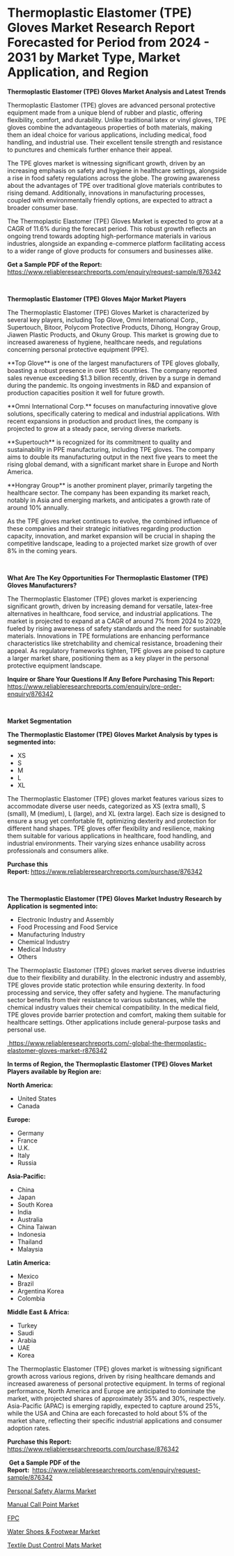 <p><h1>Thermoplastic Elastomer (TPE) Gloves Market Research Report Forecasted for Period from 2024 -  2031 by Market Type, Market Application, and Region</h1></p><p><strong>Thermoplastic Elastomer (TPE) Gloves Market Analysis and Latest Trends</strong></p>
<p><p>Thermoplastic Elastomer (TPE) gloves are advanced personal protective equipment made from a unique blend of rubber and plastic, offering flexibility, comfort, and durability. Unlike traditional latex or vinyl gloves, TPE gloves combine the advantageous properties of both materials, making them an ideal choice for various applications, including medical, food handling, and industrial use. Their excellent tensile strength and resistance to punctures and chemicals further enhance their appeal.</p><p>The TPE gloves market is witnessing significant growth, driven by an increasing emphasis on safety and hygiene in healthcare settings, alongside a rise in food safety regulations across the globe. The growing awareness about the advantages of TPE over traditional glove materials contributes to rising demand. Additionally, innovations in manufacturing processes, coupled with environmentally friendly options, are expected to attract a broader consumer base.</p><p>The Thermoplastic Elastomer (TPE) Gloves Market is expected to grow at a CAGR of 11.6% during the forecast period. This robust growth reflects an ongoing trend towards adopting high-performance materials in various industries, alongside an expanding e-commerce platform facilitating access to a wider range of glove products for consumers and businesses alike.</p></p>
<p><strong>Get a Sample PDF of the Report:&nbsp;</strong> <a href="https://www.reliableresearchreports.com/enquiry/request-sample/876342">https://www.reliableresearchreports.com/enquiry/request-sample/876342</a></p>
<p>&nbsp;</p>
<p><strong>Thermoplastic Elastomer (TPE) Gloves Major Market Players</strong></p>
<p><p>The Thermoplastic Elastomer (TPE) Gloves Market is characterized by several key players, including Top Glove, Omni International Corp., Supertouch, Bitoor, Polycom Protective Products, Dihong, Hongray Group, Jiawen Plastic Products, and Okuny Group. This market is growing due to increased awareness of hygiene, healthcare needs, and regulations concerning personal protective equipment (PPE).</p><p>**Top Glove** is one of the largest manufacturers of TPE gloves globally, boasting a robust presence in over 185 countries. The company reported sales revenue exceeding $1.3 billion recently, driven by a surge in demand during the pandemic. Its ongoing investments in R&D and expansion of production capacities position it well for future growth.</p><p>**Omni International Corp.** focuses on manufacturing innovative glove solutions, specifically catering to medical and industrial applications. With recent expansions in production and product lines, the company is projected to grow at a steady pace, serving diverse markets.</p><p>**Supertouch** is recognized for its commitment to quality and sustainability in PPE manufacturing, including TPE gloves. The company aims to double its manufacturing output in the next five years to meet the rising global demand, with a significant market share in Europe and North America.</p><p>**Hongray Group** is another prominent player, primarily targeting the healthcare sector. The company has been expanding its market reach, notably in Asia and emerging markets, and anticipates a growth rate of around 10% annually.</p><p>As the TPE gloves market continues to evolve, the combined influence of these companies and their strategic initiatives regarding production capacity, innovation, and market expansion will be crucial in shaping the competitive landscape, leading to a projected market size growth of over 8% in the coming years.</p></p>
<p>&nbsp;</p>
<p><strong>What Are The Key Opportunities For Thermoplastic Elastomer (TPE) Gloves Manufacturers?</strong></p>
<p><p>The Thermoplastic Elastomer (TPE) gloves market is experiencing significant growth, driven by increasing demand for versatile, latex-free alternatives in healthcare, food service, and industrial applications. The market is projected to expand at a CAGR of around 7% from 2024 to 2029, fueled by rising awareness of safety standards and the need for sustainable materials. Innovations in TPE formulations are enhancing performance characteristics like stretchability and chemical resistance, broadening their appeal. As regulatory frameworks tighten, TPE gloves are poised to capture a larger market share, positioning them as a key player in the personal protective equipment landscape.</p></p>
<p><strong>Inquire or Share Your Questions If Any Before Purchasing This Report:</strong> <a href="https://www.reliableresearchreports.com/enquiry/pre-order-enquiry/876342">https://www.reliableresearchreports.com/enquiry/pre-order-enquiry/876342</a></p>
<p>&nbsp;</p>
<p><strong>Market Segmentation</strong></p>
<p><strong>The Thermoplastic Elastomer (TPE) Gloves Market Analysis by types is segmented into:</strong></p>
<p><ul><li>XS</li><li>S</li><li>M</li><li>L</li><li>XL</li></ul></p>
<p><p>The Thermoplastic Elastomer (TPE) gloves market features various sizes to accommodate diverse user needs, categorized as XS (extra small), S (small), M (medium), L (large), and XL (extra large). Each size is designed to ensure a snug yet comfortable fit, optimizing dexterity and protection for different hand shapes. TPE gloves offer flexibility and resilience, making them suitable for various applications in healthcare, food handling, and industrial environments. Their varying sizes enhance usability across professionals and consumers alike.</p></p>
<p><strong>Purchase this Report:&nbsp;</strong><a href="https://www.reliableresearchreports.com/purchase/876342">https://www.reliableresearchreports.com/purchase/876342</a></p>
<p>&nbsp;</p>
<p><strong>The Thermoplastic Elastomer (TPE) Gloves Market Industry Research by Application is segmented into:</strong></p>
<p><ul><li>Electronic Industry and Assembly</li><li>Food Processing and Food Service</li><li>Manufacturing Industry</li><li>Chemical Industry</li><li>Medical Industry</li><li>Others</li></ul></p>
<p><p>The Thermoplastic Elastomer (TPE) gloves market serves diverse industries due to their flexibility and durability. In the electronic industry and assembly, TPE gloves provide static protection while ensuring dexterity. In food processing and service, they offer safety and hygiene. The manufacturing sector benefits from their resistance to various substances, while the chemical industry values their chemical compatibility. In the medical field, TPE gloves provide barrier protection and comfort, making them suitable for healthcare settings. Other applications include general-purpose tasks and personal use.</p></p>
<p><a href="https://www.reliableresearchreports.com/-global-the-thermoplastic-elastomer-gloves-market-r876342">&nbsp;https://www.reliableresearchreports.com/-global-the-thermoplastic-elastomer-gloves-market-r876342</a></p>
<p><strong>In terms of Region, the Thermoplastic Elastomer (TPE) Gloves Market Players available by Region are:</strong></p>
<p>
    <p> <strong> North America: </strong>
        <ul>
            <li>United States</li>
            <li>Canada</li>
        </ul>
        </p> 
    <p> <strong> Europe: </strong>
        <ul>
            <li>Germany</li>
            <li>France</li>
            <li>U.K.</li>
            <li>Italy</li>
            <li>Russia</li>
        </ul>
        </p> 
    <p> <strong> Asia-Pacific: </strong>
        <ul>
            <li>China</li>
            <li>Japan</li>
            <li>South Korea</li>
            <li>India</li>
            <li>Australia</li>
            <li>China Taiwan</li>
            <li>Indonesia</li>
            <li>Thailand</li>
            <li>Malaysia</li>
        </ul>
        </p> 
    <p> <strong> Latin America: </strong>
        <ul>
            <li>Mexico</li>
            <li>Brazil</li>
            <li>Argentina Korea</li>
            <li>Colombia</li>
        </ul>
        </p> 
    <p> <strong> Middle East & Africa: </strong>
        <ul>
            <li>Turkey</li>
            <li>Saudi</li>
            <li>Arabia</li>
            <li>UAE</li>
            <li>Korea</li>
        </ul>
    </p>
    </p>
<p><p>The Thermoplastic Elastomer (TPE) gloves market is witnessing significant growth across various regions, driven by rising healthcare demands and increased awareness of personal protective equipment. In terms of regional performance, North America and Europe are anticipated to dominate the market, with projected shares of approximately 35% and 30%, respectively. Asia-Pacific (APAC) is emerging rapidly, expected to capture around 25%, while the USA and China are each forecasted to hold about 5% of the market share, reflecting their specific industrial applications and consumer adoption rates.</p></p>
<p><strong>Purchase this Report: </strong><a href="https://www.reliableresearchreports.com/purchase/876342">https://www.reliableresearchreports.com/purchase/876342</a></p>
<p>&nbsp;<strong>Get a Sample PDF of the Report:&nbsp;&nbsp;</strong><a href="https://www.reliableresearchreports.com/enquiry/request-sample/876342">https://www.reliableresearchreports.com/enquiry/request-sample/876342</a></p>
<p><strong></strong></p>
<p><p><a href="https://www.linkedin.com/pulse/global-personal-safety-alarms-market-trends-insights-growth-qv0yc?trackingId=bmI%2B%2BOciReKFZjYzFRUHog%3D%3D">Personal Safety Alarms Market</a></p><p><a href="https://www.linkedin.com/pulse/manual-call-point-market-overview-regional-outlook-competitive-wix2c?trackingId=572qPyXwSv6bj138msxJrg%3D%3D">Manual Call Point Market</a></p><p><a href="https://medium.com/@eunawiegad2023/%E3%82%B0%E3%83%AD%E3%83%BC%E3%83%90%E3%83%ABfpc%E5%B8%82%E5%A0%B4-%E8%A3%BD%E5%93%81%E3%82%BF%E3%82%A4%E3%83%97-%E7%89%87%E9%9D%A2%E5%9B%9E%E8%B7%AF-%E4%B8%A1%E9%9D%A2%E5%9B%9E%E8%B7%AF-%E5%A4%9A%E5%B1%A4%E5%9B%9E%E8%B7%AF-%E3%83%AA%E3%82%B8%E3%83%83%E3%83%89%E3%83%95%E3%83%AC%E3%83%83%E3%82%AF%E3%82%B9%E5%9B%9E%E8%B7%AF-%E3%82%A8%E3%83%B3%E3%83%89%E3%83%A6%E3%83%BC%E3%82%B6%E3%83%BC-%E3%81%8A%E3%82%88%E3%81%B3%E5%9C%B0%E5%9F%9F%E3%81%AB%E7%84%A6%E7%82%B9%E3%82%92%E5%BD%93%E3%81%A6%E3%81%9F%E5%88%86%E6%9E%90%E3%81%A8%E4%BA%88%E6%B8%AC-2024%E5%B9%B4-2031%E5%B9%B4-c6121b272f33">FPC</a></p><p><a href="https://issuu.com/reportprime-2/docs/water-shoes-footwear-market-size-20_357924ce6308b2">Water Shoes & Footwear Market</a></p><p><a href="https://github.com/lylyparadise/Market-Research-Report-List-5/blob/main/textile-dust-control-mats-market.md">Textile Dust Control Mats Market</a></p></p>